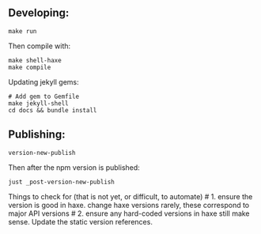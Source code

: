 
## Developing:

    make run

Then compile with:

    make shell-haxe
    make compile

Updating jekyll gems:

    # Add gem to Gemfile
    make jekyll-shell
    cd docs && bundle install

## Publishing:

    version-new-publish

Then after the npm version is published:

    just _post-version-new-publish

Things to check for (that is not yet, or difficult, to automate)
    # 1. ensure the version is good in haxe. change haxe versions rarely, these correspond to major API versions
    # 2. ensure any hard-coded versions in haxe still make sense. Update the static version references. 
